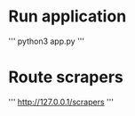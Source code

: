 # Run application
'''
    python3 app.py
'''

# Route scrapers
'''
    http://127.0.0.1/scrapers
'''